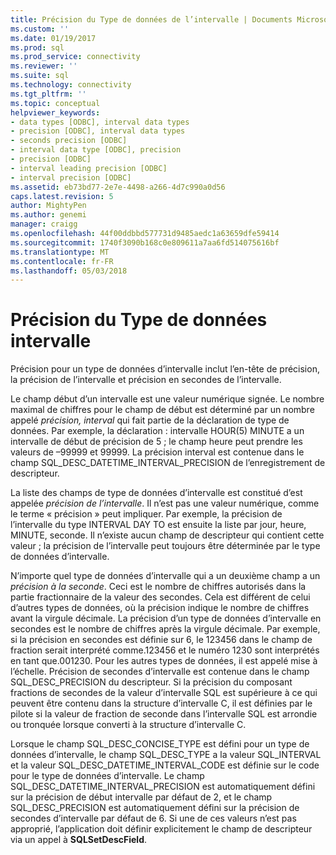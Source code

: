 ```yaml
---
title: Précision du Type de données de l’intervalle | Documents Microsoft
ms.custom: ''
ms.date: 01/19/2017
ms.prod: sql
ms.prod_service: connectivity
ms.reviewer: ''
ms.suite: sql
ms.technology: connectivity
ms.tgt_pltfrm: ''
ms.topic: conceptual
helpviewer_keywords:
- data types [ODBC], interval data types
- precision [ODBC], interval data types
- seconds precision [ODBC]
- interval data type [ODBC], precision
- precision [ODBC]
- interval leading precision [ODBC]
- interval precision [ODBC]
ms.assetid: eb73bd77-2e7e-4498-a266-4d7c990a0d56
caps.latest.revision: 5
author: MightyPen
ms.author: genemi
manager: craigg
ms.openlocfilehash: 44f00ddbbd577731d9485aedc1a63659dfe59414
ms.sourcegitcommit: 1740f3090b168c0e809611a7aa6fd514075616bf
ms.translationtype: MT
ms.contentlocale: fr-FR
ms.lasthandoff: 05/03/2018
---
```

# <a name="interval-data-type-precision"></a>Précision du Type de données intervalle
Précision pour un type de données d’intervalle inclut l’en-tête de précision, la précision de l’intervalle et précision en secondes de l’intervalle.  
  
 Le champ début d’un intervalle est une valeur numérique signée. Le nombre maximal de chiffres pour le champ de début est déterminé par un nombre appelé *précision, interval* qui fait partie de la déclaration de type de données. Par exemple, la déclaration : intervalle HOUR(5) MINUTE a un intervalle de début de précision de 5 ; le champ heure peut prendre les valeurs de –99999 et 99999. La précision interval est contenue dans le champ SQL_DESC_DATETIME_INTERVAL_PRECISION de l’enregistrement de descripteur.  
  
 La liste des champs de type de données d’intervalle est constitué d’est appelée *précision de l’intervalle*. Il n’est pas une valeur numérique, comme le terme « précision » peut impliquer. Par exemple, la précision de l’intervalle du type INTERVAL DAY TO est ensuite la liste par jour, heure, MINUTE, seconde. Il n’existe aucun champ de descripteur qui contient cette valeur ; la précision de l’intervalle peut toujours être déterminée par le type de données d’intervalle.  
  
 N’importe quel type de données d’intervalle qui a un deuxième champ a un *précision à la seconde*. Ceci est le nombre de chiffres autorisés dans la partie fractionnaire de la valeur des secondes. Cela est différent de celui d’autres types de données, où la précision indique le nombre de chiffres avant la virgule décimale. La précision d’un type de données d’intervalle en secondes est le nombre de chiffres après la virgule décimale. Par exemple, si la précision en secondes est définie sur 6, le 123456 dans le champ de fraction serait interprété comme.123456 et le numéro 1230 sont interprétés en tant que.001230. Pour les autres types de données, il est appelé mise à l’échelle. Précision de secondes d’intervalle est contenue dans le champ SQL_DESC_PRECISION du descripteur. Si la précision du composant fractions de secondes de la valeur d’intervalle SQL est supérieure à ce qui peuvent être contenu dans la structure d’intervalle C, il est définies par le pilote si la valeur de fraction de seconde dans l’intervalle SQL est arrondie ou tronquée lorsque converti à la structure d’intervalle C.  
  
 Lorsque le champ SQL_DESC_CONCISE_TYPE est défini pour un type de données d’intervalle, le champ SQL_DESC_TYPE a la valeur SQL_INTERVAL et la valeur SQL_DESC_DATETIME_INTERVAL_CODE est définie sur le code pour le type de données d’intervalle. Le champ SQL_DESC_DATETIME_INTERVAL_PRECISION est automatiquement défini sur la précision de début intervalle par défaut de 2, et le champ SQL_DESC_PRECISION est automatiquement défini sur la précision de secondes d’intervalle par défaut de 6. Si une de ces valeurs n’est pas approprié, l’application doit définir explicitement le champ de descripteur via un appel à **SQLSetDescField**.
